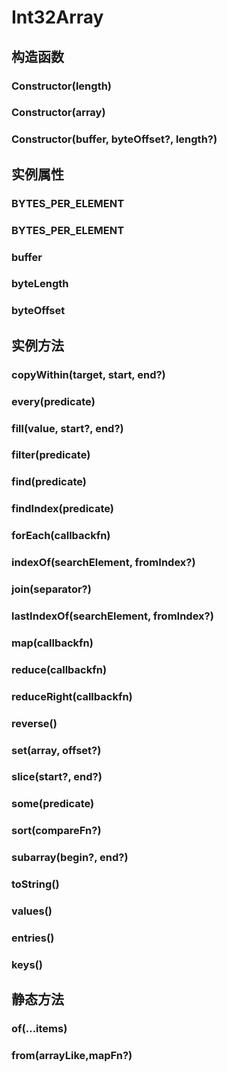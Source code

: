 # Int32Array


## 构造函数


### Constructor(length)

<!-- UTSJSON.Int32Array.Constructor.description -->

<!-- UTSJSON.Int32Array.Constructor.param -->

<!-- UTSJSON.Int32Array.Constructor.returnValue -->

<!-- UTSJSON.Int32Array.Constructor.compatibility -->

<!-- UTSJSON.Int32Array.Constructor.tutorial -->

### Constructor(array)

<!-- UTSJSON.Int32Array.Constructor_1.description -->

<!-- UTSJSON.Int32Array.Constructor_1.param -->

<!-- UTSJSON.Int32Array.Constructor_1.returnValue -->

<!-- UTSJSON.Int32Array.Constructor_1.compatibility -->

<!-- UTSJSON.Int32Array.Constructor_1.tutorial -->

### Constructor(buffer, byteOffset?, length?)

<!-- UTSJSON.Int32Array.Constructor_2.description -->

<!-- UTSJSON.Int32Array.Constructor_2.param -->

<!-- UTSJSON.Int32Array.Constructor_2.returnValue -->

<!-- UTSJSON.Int32Array.Constructor_2.compatibility -->

<!-- UTSJSON.Int32Array.Constructor_2.tutorial -->


## 实例属性


### BYTES_PER_ELEMENT

<!-- UTSJSON.Int32Array.BYTES_PER_ELEMENT.description -->

<!-- UTSJSON.Int32Array.BYTES_PER_ELEMENT.param -->

<!-- UTSJSON.Int32Array.BYTES_PER_ELEMENT.returnValue -->

<!-- UTSJSON.Int32Array.BYTES_PER_ELEMENT.compatibility -->

<!-- UTSJSON.Int32Array.BYTES_PER_ELEMENT.tutorial -->

### BYTES_PER_ELEMENT

<!-- UTSJSON.Int32Array.BYTES_PER_ELEMENT.description -->

<!-- UTSJSON.Int32Array.BYTES_PER_ELEMENT.param -->

<!-- UTSJSON.Int32Array.BYTES_PER_ELEMENT.returnValue -->

<!-- UTSJSON.Int32Array.BYTES_PER_ELEMENT.compatibility -->

<!-- UTSJSON.Int32Array.BYTES_PER_ELEMENT.tutorial -->

### buffer

<!-- UTSJSON.Int32Array.buffer.description -->

<!-- UTSJSON.Int32Array.buffer.param -->

<!-- UTSJSON.Int32Array.buffer.returnValue -->

<!-- UTSJSON.Int32Array.buffer.compatibility -->

<!-- UTSJSON.Int32Array.buffer.tutorial -->

### byteLength

<!-- UTSJSON.Int32Array.byteLength.description -->

<!-- UTSJSON.Int32Array.byteLength.param -->

<!-- UTSJSON.Int32Array.byteLength.returnValue -->

<!-- UTSJSON.Int32Array.byteLength.compatibility -->

<!-- UTSJSON.Int32Array.byteLength.tutorial -->

### byteOffset

<!-- UTSJSON.Int32Array.byteOffset.description -->

<!-- UTSJSON.Int32Array.byteOffset.param -->

<!-- UTSJSON.Int32Array.byteOffset.returnValue -->

<!-- UTSJSON.Int32Array.byteOffset.compatibility -->

<!-- UTSJSON.Int32Array.byteOffset.tutorial -->


## 实例方法


### copyWithin(target, start, end?)

<!-- UTSJSON.Int32Array.copyWithin.description -->

<!-- UTSJSON.Int32Array.copyWithin.param -->

<!-- UTSJSON.Int32Array.copyWithin.returnValue -->

<!-- UTSJSON.Int32Array.copyWithin.compatibility -->

<!-- UTSJSON.Int32Array.copyWithin.tutorial -->

### every(predicate)

<!-- UTSJSON.Int32Array.every.description -->

<!-- UTSJSON.Int32Array.every.param -->

<!-- UTSJSON.Int32Array.every.returnValue -->

<!-- UTSJSON.Int32Array.every.compatibility -->

<!-- UTSJSON.Int32Array.every.tutorial -->

### fill(value, start?, end?)

<!-- UTSJSON.Int32Array.fill.description -->

<!-- UTSJSON.Int32Array.fill.param -->

<!-- UTSJSON.Int32Array.fill.returnValue -->

<!-- UTSJSON.Int32Array.fill.compatibility -->

<!-- UTSJSON.Int32Array.fill.tutorial -->

### filter(predicate)

<!-- UTSJSON.Int32Array.filter.description -->

<!-- UTSJSON.Int32Array.filter.param -->

<!-- UTSJSON.Int32Array.filter.returnValue -->

<!-- UTSJSON.Int32Array.filter.compatibility -->

<!-- UTSJSON.Int32Array.filter.tutorial -->

### find(predicate)

<!-- UTSJSON.Int32Array.find.description -->

<!-- UTSJSON.Int32Array.find.param -->

<!-- UTSJSON.Int32Array.find.returnValue -->

<!-- UTSJSON.Int32Array.find.compatibility -->

<!-- UTSJSON.Int32Array.find.tutorial -->

### findIndex(predicate)

<!-- UTSJSON.Int32Array.findIndex.description -->

<!-- UTSJSON.Int32Array.findIndex.param -->

<!-- UTSJSON.Int32Array.findIndex.returnValue -->

<!-- UTSJSON.Int32Array.findIndex.compatibility -->

<!-- UTSJSON.Int32Array.findIndex.tutorial -->

### forEach(callbackfn)

<!-- UTSJSON.Int32Array.forEach.description -->

<!-- UTSJSON.Int32Array.forEach.param -->

<!-- UTSJSON.Int32Array.forEach.returnValue -->

<!-- UTSJSON.Int32Array.forEach.compatibility -->

<!-- UTSJSON.Int32Array.forEach.tutorial -->

### indexOf(searchElement, fromIndex?)

<!-- UTSJSON.Int32Array.indexOf.description -->

<!-- UTSJSON.Int32Array.indexOf.param -->

<!-- UTSJSON.Int32Array.indexOf.returnValue -->

<!-- UTSJSON.Int32Array.indexOf.compatibility -->

<!-- UTSJSON.Int32Array.indexOf.tutorial -->

### join(separator?)

<!-- UTSJSON.Int32Array.join.description -->

<!-- UTSJSON.Int32Array.join.param -->

<!-- UTSJSON.Int32Array.join.returnValue -->

<!-- UTSJSON.Int32Array.join.compatibility -->

<!-- UTSJSON.Int32Array.join.tutorial -->

### lastIndexOf(searchElement, fromIndex?)

<!-- UTSJSON.Int32Array.lastIndexOf.description -->

<!-- UTSJSON.Int32Array.lastIndexOf.param -->

<!-- UTSJSON.Int32Array.lastIndexOf.returnValue -->

<!-- UTSJSON.Int32Array.lastIndexOf.compatibility -->

<!-- UTSJSON.Int32Array.lastIndexOf.tutorial -->

### map(callbackfn)

<!-- UTSJSON.Int32Array.map.description -->

<!-- UTSJSON.Int32Array.map.param -->

<!-- UTSJSON.Int32Array.map.returnValue -->

<!-- UTSJSON.Int32Array.map.compatibility -->

<!-- UTSJSON.Int32Array.map.tutorial -->

### reduce(callbackfn)

<!-- UTSJSON.Int32Array.reduce.description -->

<!-- UTSJSON.Int32Array.reduce.param -->

<!-- UTSJSON.Int32Array.reduce.returnValue -->

<!-- UTSJSON.Int32Array.reduce.compatibility -->

<!-- UTSJSON.Int32Array.reduce.tutorial -->

### reduceRight(callbackfn)

<!-- UTSJSON.Int32Array.reduceRight.description -->

<!-- UTSJSON.Int32Array.reduceRight.param -->

<!-- UTSJSON.Int32Array.reduceRight.returnValue -->

<!-- UTSJSON.Int32Array.reduceRight.compatibility -->

<!-- UTSJSON.Int32Array.reduceRight.tutorial -->

### reverse()

<!-- UTSJSON.Int32Array.reverse.description -->

<!-- UTSJSON.Int32Array.reverse.param -->

<!-- UTSJSON.Int32Array.reverse.returnValue -->

<!-- UTSJSON.Int32Array.reverse.compatibility -->

<!-- UTSJSON.Int32Array.reverse.tutorial -->

### set(array, offset?)

<!-- UTSJSON.Int32Array.set.description -->

<!-- UTSJSON.Int32Array.set.param -->

<!-- UTSJSON.Int32Array.set.returnValue -->

<!-- UTSJSON.Int32Array.set.compatibility -->

<!-- UTSJSON.Int32Array.set.tutorial -->

### slice(start?, end?)

<!-- UTSJSON.Int32Array.slice.description -->

<!-- UTSJSON.Int32Array.slice.param -->

<!-- UTSJSON.Int32Array.slice.returnValue -->

<!-- UTSJSON.Int32Array.slice.compatibility -->

<!-- UTSJSON.Int32Array.slice.tutorial -->

### some(predicate)

<!-- UTSJSON.Int32Array.some.description -->

<!-- UTSJSON.Int32Array.some.param -->

<!-- UTSJSON.Int32Array.some.returnValue -->

<!-- UTSJSON.Int32Array.some.compatibility -->

<!-- UTSJSON.Int32Array.some.tutorial -->

### sort(compareFn?)

<!-- UTSJSON.Int32Array.sort.description -->

<!-- UTSJSON.Int32Array.sort.param -->

<!-- UTSJSON.Int32Array.sort.returnValue -->

<!-- UTSJSON.Int32Array.sort.compatibility -->

<!-- UTSJSON.Int32Array.sort.tutorial -->

### subarray(begin?, end?)

<!-- UTSJSON.Int32Array.subarray.description -->

<!-- UTSJSON.Int32Array.subarray.param -->

<!-- UTSJSON.Int32Array.subarray.returnValue -->

<!-- UTSJSON.Int32Array.subarray.compatibility -->

<!-- UTSJSON.Int32Array.subarray.tutorial -->

### toString()

<!-- UTSJSON.Int32Array.toString.description -->

<!-- UTSJSON.Int32Array.toString.param -->

<!-- UTSJSON.Int32Array.toString.returnValue -->

<!-- UTSJSON.Int32Array.toString.compatibility -->

<!-- UTSJSON.Int32Array.toString.tutorial -->

### values()

<!-- UTSJSON.Int32Array.values.description -->

<!-- UTSJSON.Int32Array.values.param -->

<!-- UTSJSON.Int32Array.values.returnValue -->

<!-- UTSJSON.Int32Array.values.compatibility -->

<!-- UTSJSON.Int32Array.values.tutorial -->

### entries()

<!-- UTSJSON.Int32Array.entries.description -->

<!-- UTSJSON.Int32Array.entries.param -->

<!-- UTSJSON.Int32Array.entries.returnValue -->

<!-- UTSJSON.Int32Array.entries.compatibility -->

<!-- UTSJSON.Int32Array.entries.tutorial -->

### keys()

<!-- UTSJSON.Int32Array.keys.description -->

<!-- UTSJSON.Int32Array.keys.param -->

<!-- UTSJSON.Int32Array.keys.returnValue -->

<!-- UTSJSON.Int32Array.keys.compatibility -->

<!-- UTSJSON.Int32Array.keys.tutorial -->


## 静态方法


### of(...items)

<!-- UTSJSON.Int32Array.of.description -->

<!-- UTSJSON.Int32Array.of.param -->

<!-- UTSJSON.Int32Array.of.returnValue -->

<!-- UTSJSON.Int32Array.of.compatibility -->

<!-- UTSJSON.Int32Array.of.tutorial -->

### from(arrayLike,mapFn?)

<!-- UTSJSON.Int32Array.from.description -->

<!-- UTSJSON.Int32Array.from.param -->

<!-- UTSJSON.Int32Array.from.returnValue -->

<!-- UTSJSON.Int32Array.from.compatibility -->

<!-- UTSJSON.Int32Array.from.tutorial -->
